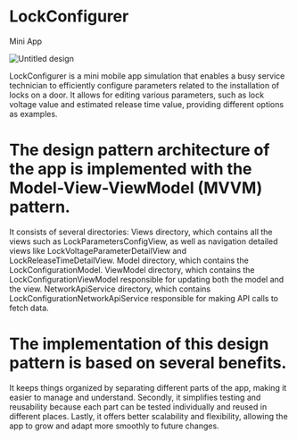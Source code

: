 # LockConfigurer
Mini App

![Untitled design](https://github.com/Ghassen21/LockConfigurer/assets/72602715/f403b4ef-1768-41c0-b302-05135f93b48b)


LockConfigurer is a mini mobile app simulation that enables a busy service technician to efficiently configure parameters related to the installation of locks on a door. It allows for editing various parameters, such as lock voltage value and estimated release time value, providing different options as examples. 

# The design pattern architecture of the app is implemented with the  Model-View-ViewModel (MVVM) pattern. 

It consists of several directories:
Views directory, which contains all the views such as LockParametersConfigView, as well as navigation detailed views like LockVoltageParameterDetailView and LockReleaseTimeDetailView.
Model directory, which contains the LockConfigurationModel.
ViewModel directory, which contains the LockConfigurationViewModel responsible for updating both the model and the view.
NetworkApiService directory, which contains LockConfigurationNetworkApiService responsible for making API calls to fetch data.

# The implementation of this design pattern is based on several benefits.

It keeps things organized by separating different parts of the app, making it easier to manage and understand. Secondly, it simplifies testing and reusability because each part can be tested individually and reused in different places. Lastly, it offers better scalability and flexibility, allowing the app to grow and adapt more smoothly to future changes.
